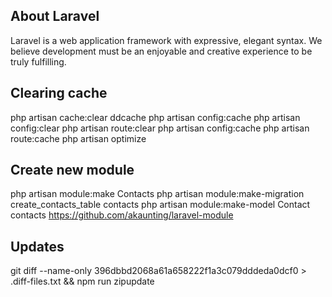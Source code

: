 ## About Laravel

Laravel is a web application framework with expressive, elegant syntax. We believe development must be an enjoyable and creative experience to be truly fulfilling. 

## Clearing cache
php artisan cache:clear
ddcache
php artisan config:cache
php artisan config:clear
php artisan route:clear
php artisan config:cache
php artisan route:cache
php artisan optimize

## Create new module
php artisan module:make Contacts
php artisan module:make-migration create_contacts_table contacts
php artisan module:make-model Contact contacts
https://github.com/akaunting/laravel-module

## Updates
git diff --name-only 396dbbd2068a61a658222f1a3c079dddeda0dcf0 > .diff-files.txt && npm run zipupdate
